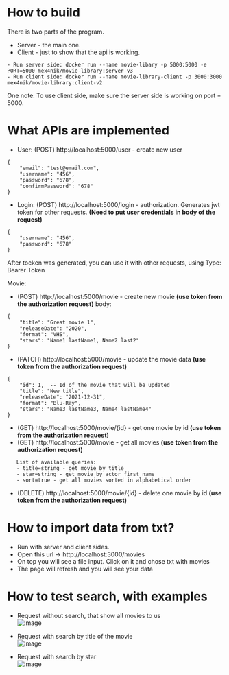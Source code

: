 # How to build

There is two parts of the program.
- Server - the main one.
- Client - just to show that the api is working.
```
- Run server side: docker run --name movie-libary -p 5000:5000 -e PORT=5000 mex4nik/movie-library:server-v3
- Run client side: docker run --name movie-library-client -p 3000:3000 mex4nik/movie-library:client-v2
```
One note: To use client side, make sure the server side is working on port = 5000.

# What APIs are implemented
- User:
(POST) http://localhost:5000/user - create new user
```
{
    "email": "test@email.com",
    "username": "456",
    "password": "678",
    "confirmPassword": "678"
}
```

- Login: 
(POST) http://localhost:5000/login - authorization. Generates jwt token for other requests.  **(Need to put user credentials in body of the request)**
```
{
    "username": "456",
    "password": "678"
}
```
After tocken was generated, you can use it with other requests, using Type: Bearer Token

Movie: 
- (POST) http://localhost:5000/movie - create new movie **(use token from the authorization request)**
body: 
```
{
    "title": "Great movie 1",
    "releaseDate": "2020",
    "format": "VHS",
    "stars": "Name1 lastName1, Name2 last2"
}
```

- (PATCH) http://localhost:5000/movie - update the movie data **(use token from the authorization request)**
```
{
    "id": 1,  -- Id of the movie that will be updated
    "title": "New title",
    "releaseDate": "2021-12-31",
    "format": "Blu-Ray",
    "stars": "Name3 lastName3, Name4 lastName4"
}
```

-  (GET) http://localhost:5000/movie/{id} - get one movie by id **(use token from the authorization request)**
-  (GET) http://localhost:5000/movie - get all movies **(use token from the authorization request)**
```
   List of available queries: 
   - title=string - get movie by title
   - star=string - get movie by actor first name
   - sort=true - get all movies sorted in alphabetical order
```

-  (DELETE) http://localhost:5000/movie/{id} - delete one movie by id **(use token from the authorization request)**

# How to import data from txt?
- Run with server and client sides.
- Open this url -> http://localhost:3000/movies
- On top you will see a file input. Click on it and chose txt with movies
- The page will refresh and you will see your data

# How to test search, with examples
- Request without search, that show all movies to us  
![image](https://user-images.githubusercontent.com/51294476/189198683-845170f1-d22b-40b4-aeb4-8c85f87e47cf.png)

- Request with search by title of the movie  
![image](https://user-images.githubusercontent.com/51294476/189198839-9643cf02-efdb-4c22-9131-64b684ec20a4.png)

- Request with search by star  
![image](https://user-images.githubusercontent.com/51294476/189198932-390e76a5-e66c-43fb-b9e0-cc7632c8826c.png)
